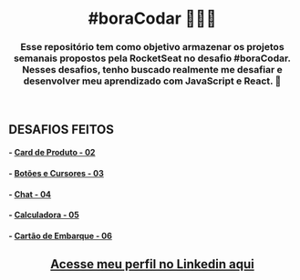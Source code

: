  <h1 style="text-align:center"><strong>#boraCodar 👩🏻‍🚀</strong></h1>

<h3 style="text-align:center">Esse repositório tem como objetivo armazenar os projetos semanais propostos pela RocketSeat no desafio #boraCodar. <br> Nesses desafios, tenho buscado realmente me desafiar e desenvolver meu aprendizado com JavaScript e React. 🚀 </h3>
<br>
<h2><strong>DESAFIOS FEITOS</strong></h2>

#### - [<strong>Card de Produto - 02</strong>](https://github.com/tthayza/bora-codar/tree/main/product-card)
#### - [<strong>Botões e Cursores - 03 </strong>](https://github.com/tthayza/bora-codar/tree/main/buttons-cursors)
#### - [<strong>Chat - 04</strong>](https://github.com/tthayza/bora-codar/tree/main/chat)
#### - [<strong>Calculadora - 05</strong>](https://github.com/tthayza/bora-codar/tree/main/calculator)
#### - [<strong>Cartão de Embarque - 06</strong>](https://github.com/tthayza/bora-codar/tree/main/boarding-pass)



<h2 style="text-align:center"><strong><a href="https://www.linkedin.com/in/tthayza-oliveira/">Acesse meu perfil no Linkedin aqui</a> </strong></h2>
